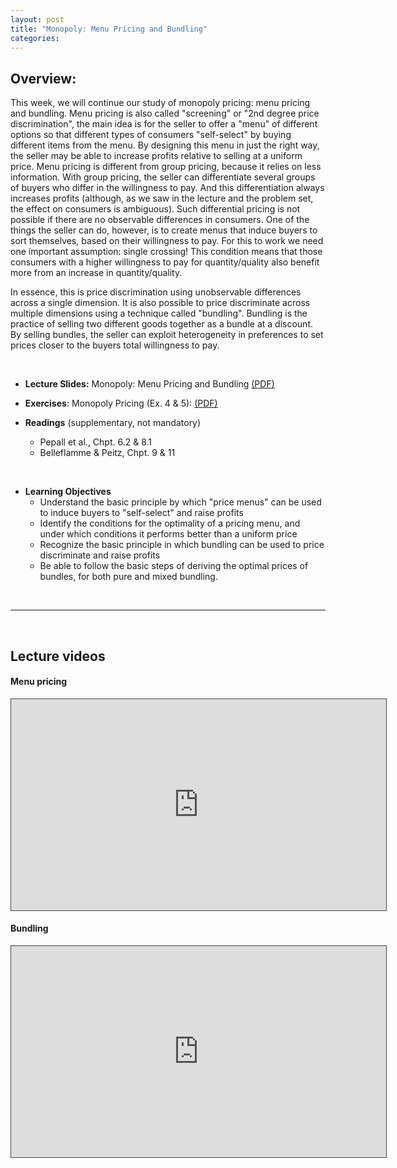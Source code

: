 ```yaml
---
layout: post
title: "Monopoly: Menu Pricing and Bundling"
categories: 
---
```



## Overview: 

 This week, we will continue our study of monopoly pricing: menu pricing and bundling. Menu pricing is also called "screening" or "2nd degree price discrimination", the main idea is for the seller to offer a "menu" of different options so that different types of consumers "self-select" by buying different items from the menu. By designing this menu in just the right way, the seller may be able to increase profits relative to selling at a uniform price. Menu pricing is different from group pricing, because it relies on less information. With group pricing, the seller can differentiate several groups of buyers who differ in the willingness to pay. And this differentiation always increases profits (although, as we saw in the lecture and the problem set, the effect on consumers is ambiguous). Such differential pricing is not possible if there are no observable differences in consumers. One of the things the seller can do, however, is to create menus that induce buyers to sort themselves, based on their willingness to pay. For this to work we need one important assumption: single crossing! This condition means that those consumers with a higher willingness to pay for quantity/quality also benefit more from an increase in quantity/quality.

 In essence, this is price discrimination using unobservable differences across a single dimension. It is also possible to price discriminate across multiple dimensions using a technique called "bundling". Bundling is the practice of selling two different goods together as a bundle at a discount. By selling bundles, the seller can exploit heterogeneity in preferences to set prices closer to the buyers total willingness to pay.

<br>



- **Lecture Slides:** 
Monopoly: Menu Pricing and Bundling [(PDF)](https://drive.google.com/uc?export=download&id=10Ni9ZrCDLXvGZqfe7KpWRg_S5ptSq5zP)

- **Exercises**: Monopoly Pricing (Ex. 4 & 5): [(PDF)](https://drive.google.com/uc?export=download&id=1teYrPqMMTB_fvxWQr_9j_E2DR9QAEB8P)

- **Readings** (supplementary, not mandatory)
  - Pepall et al., Chpt. 6.2 &amp; 8.1
  - Belleflamme &amp; Peitz, Chpt. 9 &amp; 11

<br>

- **Learning Objectives**
  - Understand the basic principle by which "price menus" can be used to induce buyers to "self-select" and raise profits
  - Identify the conditions for the optimality of a pricing menu, and under which conditions it performs better than a uniform price
  - Recognize the basic principle in which bundling can be used to price discriminate and raise profits
  - Be able to follow the basic steps of deriving the optimal prices of bundles, for both pure and mixed bundling.

<br>

---

<br>

## Lecture videos

#### Menu pricing

<p><iframe width="600" height="338" style="border: 1px solid #464646;" src="https://york.cloud.panopto.eu/Panopto/Pages/Embed.aspx?id=da70b9dd-0845-4d84-89c2-ac5c01441398&amp;autoplay=false&amp;offerviewer=true&amp;showtitle=false&amp;showbrand=false&amp;start=0&amp;interactivity=all" allowfullscreen="allowfullscreen" allow="autoplay"></iframe></p>
<p style="text-align: center;"></p>

#### Bundling
<p><iframe width="600" height="338" style="border: 1px solid #464646;" src="https://york.cloud.panopto.eu/Panopto/Pages/Embed.aspx?id=816bf849-0aca-487d-8799-ac5c0144424f&amp;autoplay=false&amp;offerviewer=true&amp;showtitle=false&amp;showbrand=false&amp;start=0&amp;interactivity=all" allowfullscreen="allowfullscreen" allow="autoplay"></iframe></p>
